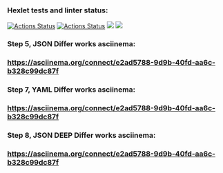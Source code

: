 ### Hexlet tests and linter status:
[![Actions Status](https://github.com/brainLogOut/java-project-71/actions/workflows/hexlet-check.yml/badge.svg)](https://github.com/brainLogOut/java-project-71/actions)
[![Actions Status](https://github.com/brainLogOut/java-project-71/actions/workflows/student-check.yml/badge.svg)](https://github.com/brainLogOut/java-project-71/actions)
<a href="https://codeclimate.com/github/brainLogOut/java-project-71/maintainability"><img src="https://api.codeclimate.com/v1/badges/967716f5cdbc1add9861/maintainability" /></a>
<a href="https://codeclimate.com/github/brainLogOut/java-project-71/test_coverage"><img src="https://api.codeclimate.com/v1/badges/967716f5cdbc1add9861/test_coverage" /></a>

### Step 5, JSON Differ works asciinema:
### https://asciinema.org/connect/e2ad5788-9d9b-40fd-aa6c-b328c99dc87f

### Step 7, YAML Differ works asciinema:
### https://asciinema.org/connect/e2ad5788-9d9b-40fd-aa6c-b328c99dc87f

### Step 8, JSON DEEP Differ works asciinema:
### https://asciinema.org/connect/e2ad5788-9d9b-40fd-aa6c-b328c99dc87f